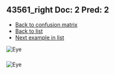 ## 43561_right Doc: 2 Pred: 2
- [Back to confusion matrix](https://github.com/juliandewit/kaggle_retinopathy/blob/master/matrix.md)
- [Back to list](https://github.com/juliandewit/kaggle_retinopathy/blob/master/lists/22/list.md)
- [Next example in list](https://github.com/juliandewit/kaggle_retinopathy/blob/master/lists/22/43/43571_right.md)

![Eye](https://retinopaty.blob.core.windows.net/size1024/43561_right_2.jpeg)

### 

![Eye]()
